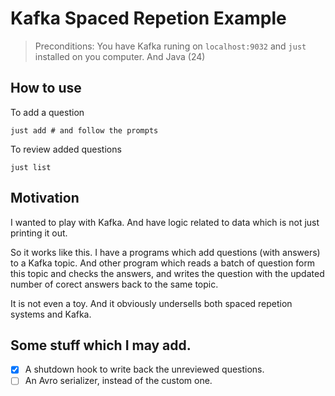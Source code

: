 # Kafka Spaced Repetion Example

> Preconditions: You have Kafka runing on `localhost:9032` and `just` installed on you computer. And Java (24)

## How to use

To add a question 

```Shell
just add # and follow the prompts
```
To review added questions 

```Shell
just list
```

## Motivation

I wanted to play with Kafka. And have logic related to data which is not just printing it out.

So it works like this. I have a programs which add questions (with answers) to a Kafka topic.
And other program which reads a batch of question form this topic and checks the answers,
and writes the question with the updated number of corect answers back to the same topic.

It is not even a toy. And it obviously undersells both spaced repetion systems and Kafka.


## Some stuff which I may add.

  - [x] A shutdown hook to write back the unreviewed questions.
  - [ ] An Avro serializer, instead of the custom one.
